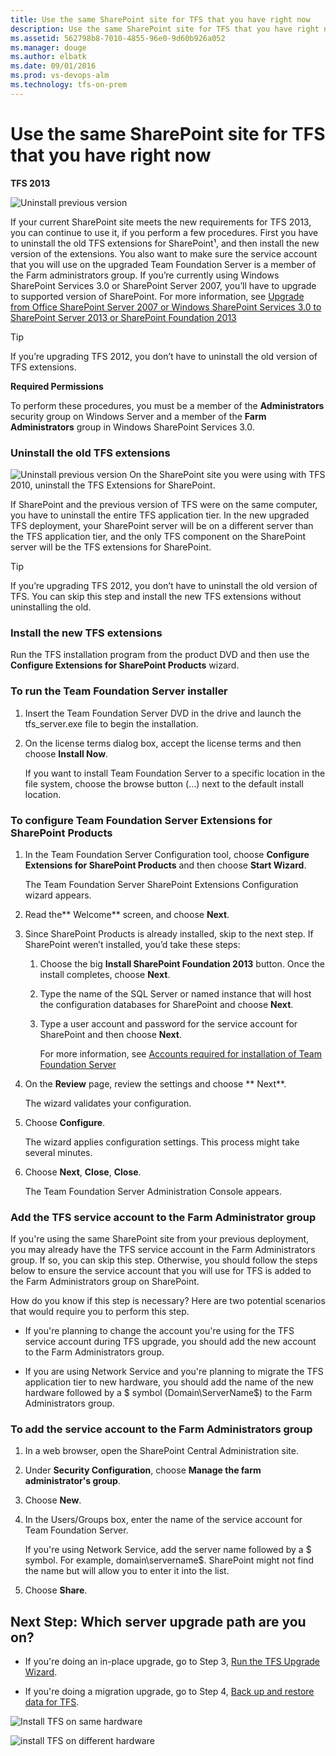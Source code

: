 ```yaml
---
title: Use the same SharePoint site for TFS that you have right now
description: Use the same SharePoint site for TFS that you have right now
ms.assetid: 562798b8-7010-4855-96e0-9d60b926a052
ms.manager: douge
ms.author: elbatk
ms.date: 09/01/2016
ms.prod: vs-devops-alm
ms.technology: tfs-on-prem
---
```


# Use the same SharePoint site for TFS that you have right now

**TFS 2013**

![Uninstall previous version](../_img/ic612457.png)

If your current SharePoint site meets the new requirements for TFS 2013, you can continue to use it, if you perform a few procedures. First you have to uninstall the old TFS extensions for SharePoint¹, and then install the new version of the extensions. You also want to make sure the service account that you will use on the upgraded Team Foundation Server is a member of the Farm administrators group. If you’re currently using Windows SharePoint Services 3.0 or SharePoint Server 2007, you’ll have to upgrade to supported version of SharePoint. For more information, see [Upgrade from Office SharePoint Server 2007 or Windows SharePoint Services 3.0 to SharePoint Server 2013 or SharePoint Foundation 2013](https://technet.microsoft.com/library/ee947141.aspx)

> [!TIP]
> If you’re upgrading TFS 2012, you don’t have to uninstall the old version of TFS extensions.

**Required Permissions**

To perform these procedures, you must be a member of the **Administrators** security group on Windows Server and a member of the **Farm Administrators** group in Windows SharePoint Services 3.0.

### Uninstall the old TFS extensions

 ![Uninstall previous version](../_img/ic552209.png)
On the SharePoint site you were using with TFS 2010, uninstall the TFS Extensions for SharePoint.

If SharePoint and the previous version of TFS were on the same computer, you have to uninstall the entire TFS application tier. In the new upgraded TFS deployment, your SharePoint server will be on a different server than the TFS application tier, and the only TFS component on the SharePoint server will be the TFS extensions for SharePoint.

> [!TIP]
> If you’re upgrading TFS 2012, you don’t have to uninstall the old version of TFS. You can skip this step and install the new TFS extensions without uninstalling the old.

### Install the new TFS extensions

Run the TFS installation program from the product DVD and then use the **Configure Extensions for SharePoint Products** wizard.

### To run the Team Foundation Server installer

1.  Insert the Team Foundation Server DVD in the drive and launch the tfs\_server.exe file to begin the installation.

2.  On the license terms dialog box, accept the license terms and then choose **Install Now**.

    If you want to install Team Foundation Server to a specific location in the file system, choose the browse button (…) next to the default install location.

### To configure Team Foundation Server Extensions for SharePoint Products

1.  In the Team Foundation Server Configuration tool, choose **Configure Extensions for SharePoint Products** and then choose **Start Wizard**.

    The Team Foundation Server SharePoint Extensions Configuration wizard appears.

2.  Read the** Welcome** screen, and choose **Next**.

3.  Since SharePoint Products is already installed, skip to the next step. If SharePoint weren’t installed, you’d take these steps:

    1.  Choose the big **Install SharePoint Foundation 2013** button. Once the install completes, choose **Next**.

    2.  Type the name of the SQL Server or named instance that will host the configuration databases for SharePoint and choose **Next**.

    3.  Type a user account and password for the service account for SharePoint and then choose **Next**.

        For more information, see [Accounts required for installation of Team Foundation Server](../../../accounts/requirements.md#accounts)

4.  On the **Review** page, review the settings and choose ** Next**.

    The wizard validates your configuration.

5.  Choose **Configure**.

    The wizard applies configuration settings. This process might take several minutes.

6.  Choose **Next**, **Close**, **Close**.

    The Team Foundation Server Administration Console appears.

### Add the TFS service account to the Farm Administrator group

If you're using the same SharePoint site from your previous deployment, you may already have the TFS service account in the Farm Administrators group. If so, you can skip this step. Otherwise, you should follow the steps below to ensure the service account that you will use for TFS is added to the Farm Administrators group on SharePoint.

How do you know if this step is necessary? Here are two potential scenarios that would require you to perform this step.

-   If you're planning to change the account you're using for the TFS service account during TFS upgrade, you should add the new account to the Farm Administrators group.

-   If you are using Network Service and you're planning to migrate the TFS application tier to new hardware, you should add the name of the new hardware followed by a $ symbol (Domain\\ServerName$) to the Farm Administrators group.

### To add the service account to the Farm Administrators group

1.  In a web browser, open the SharePoint Central Administration site.

2.  Under **Security Configuration**, choose **Manage the farm administrator's group**.

3.  Choose **New**.

4.  In the Users/Groups box, enter the name of the service account for Team Foundation Server.

    If you're using Network Service, add the server name followed by a $ symbol. For example, domain\\servername$. SharePoint might not find the name but will allow you to enter it into the list.

5.  Choose **Share**.

## Next Step: Which server upgrade path are you on?

-   If you're doing an in-place upgrade, go to Step 3, [Run the TFS Upgrade Wizard](../run-upgrade-wizard.md).

-   If you're doing a migration upgrade, go to Step 4, [Back up and restore data for TFS](backup-and-restore-data.md).

![Install TFS on same hardware](../_img/ic612458.png)

![install TFS on different hardware](../_img/ic612459.png)
